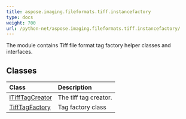 ```yaml
---
title: aspose.imaging.fileformats.tiff.instancefactory
type: docs
weight: 700
url: /python-net/aspose.imaging.fileformats.tiff.instancefactory/
---
```



The module contains Tiff file format tag factory helper classes and interfaces.

## **Classes**
| **Class** | **Description** |
| :- | :- |
| [ITiffTagCreator](/imaging/python-net/aspose.imaging.fileformats.tiff.instancefactory/itifftagcreator/) | The tiff tag creator. |
| [TiffTagFactory](/imaging/python-net/aspose.imaging.fileformats.tiff.instancefactory/tifftagfactory/) | Tag factory class |
